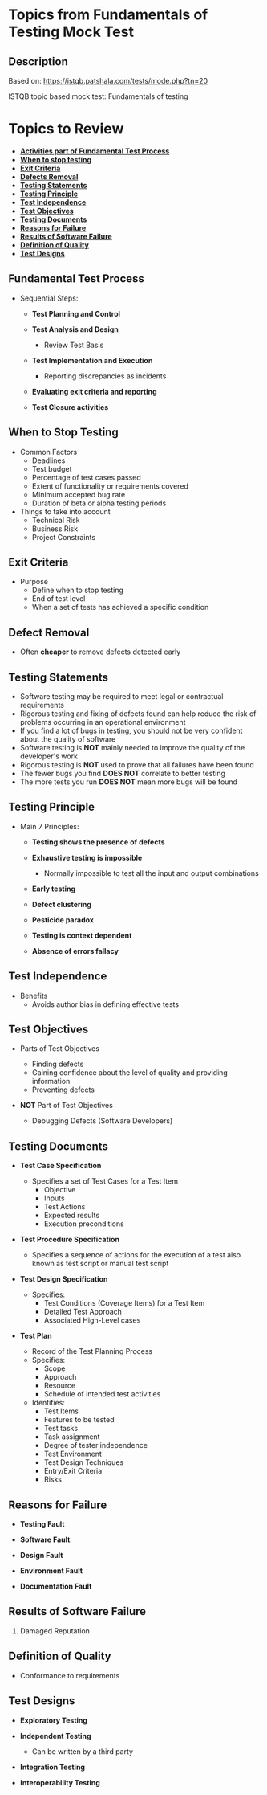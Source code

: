 # Topics from Fundamentals of Testing Mock Test

## Description
Based on: https://istqb.patshala.com/tests/mode.php?tn=20 <br />
 
ISTQB topic based mock test: Fundamentals of testing

# Topics to Review

- [**Activities part of Fundamental Test Process**](#1)
- [**When to stop testing**](#2)
- [**Exit Criteria**](#3)
- [**Defects Removal**](#4)
- [**Testing Statements**](#5)
- [**Testing Principle**](#6)
- [**Test Independence**](#7)
- [**Test Objectives**](#8)
- [**Testing Documents**](#9)
- [**Reasons for Failure**](#10)
- [**Results of Software Failure**](#11)
- [**Definition of Quality**](#12)
- [**Test Designs**](#13)

<a id=1></a>

## Fundamental Test Process
- Sequential Steps:

    - **Test Planning and Control**

    - **Test Analysis and Design**
        - Review Test Basis

    - **Test Implementation and Execution**
        - Reporting discrepancies as incidents

    - **Evaluating exit criteria and reporting**

    - **Test Closure activities**


<a id=2> </a>

## When to Stop Testing
- Common Factors
    - Deadlines
    - Test budget
    - Percentage of test cases passed
    - Extent of functionality or requirements covered
    - Minimum accepted bug rate
    - Duration of beta or alpha testing periods
- Things to take into account
    - Technical Risk
    - Business Risk
    - Project Constraints

<a id=3></a>

## Exit Criteria
- Purpose
    - Define when to stop testing
    - End of test level
    - When a set of tests has achieved a specific condition

<a id=4></a>

## Defect Removal
- Often **cheaper** to remove defects detected early

<a id=5></a>

## Testing Statements
- Software testing may be required to meet legal or contractual requirements
- Rigorous testing and fixing of defects found can help reduce the risk of problems occurring in an operational environment
- If you find a lot of bugs in testing, you should not be very confident about the quality of software
- Software testing is **NOT** mainly needed to improve the quality of the developer's work
- Rigorous testing is **NOT** used to prove that all failures have been found
- The fewer bugs you find **DOES NOT** correlate to better testing
- The more tests you run **DOES NOT** mean more bugs will be found

<a id=6></a>

## Testing Principle
- Main 7 Principles:
    - **Testing shows the presence of defects**

    - **Exhaustive testing is impossible**
        - Normally impossible to test all the input and output combinations

    - **Early testing**

    - **Defect clustering**

    - **Pesticide paradox**

    - **Testing is context dependent**

    - **Absence of errors fallacy**


<a id=7></a>

## Test Independence
- Benefits
    - Avoids author bias in defining effective tests

<a id=8></a>

## Test Objectives
- Parts of Test Objectives
    - Finding defects
    - Gaining confidence about the level of quality and providing information
    - Preventing defects

- **NOT** Part of Test Objectives
    - Debugging Defects (Software Developers)

<a id=9></a>

## Testing Documents
- **Test Case Specification**
    - Specifies a set of Test Cases for a Test Item
        - Objective
        - Inputs
        - Test Actions
        - Expected results
        - Execution preconditions

- **Test Procedure Specification**
    - Specifies a sequence of actions for the execution of a test also known as test script or manual test script

- **Test Design Specification**
    - Specifies:
        - Test Conditions (Coverage Items) for a Test Item
        - Detailed Test Approach
        - Associated High-Level cases

- **Test Plan**
    - Record of the Test Planning Process
    - Specifies:
        - Scope
        - Approach
        - Resource 
        - Schedule of intended test activities
    - Identifies:
        - Test Items
        - Features to be tested
        - Test tasks
        - Task assignment
        - Degree of tester independence
        - Test Environment
        - Test Design Techniques
        - Entry/Exit Criteria
        - Risks

<a id=10></a>

## Reasons for Failure

- **Testing Fault**

- **Software Fault**

- **Design Fault**

- **Environment Fault**

- **Documentation Fault**

<a id=11></a>

## Results of Software Failure
1. Damaged Reputation

<a id=12></a>

## Definition of Quality
- Conformance to requirements

<a id=13></a>

## Test Designs
- **Exploratory Testing**

- **Independent Testing**
    - Can be written by a third party

- **Integration Testing**

- **Interoperability Testing**
